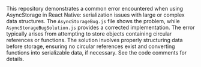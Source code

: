 This repository demonstrates a common error encountered when using AsyncStorage in React Native: serialization issues with large or complex data structures.  The `AsyncStorageBug.js` file shows the problem, while `AsyncStorageBugSolution.js` provides a corrected implementation.  The error typically arises from attempting to store objects containing circular references or functions. The solution involves properly structuring data before storage, ensuring no circular references exist and converting functions into serializable data, if necessary.  See the code comments for details.